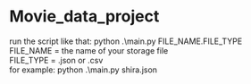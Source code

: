 # Movie_data_project

run the script like that:
python .\main.py FILE_NAME.FILE_TYPE
  <br/>
  FILE_NAME = the name of your storage file 
   <br/>
  FILE_TYPE = .json or .csv
  <br/>
  for example:
  python .\main.py shira.json
  
